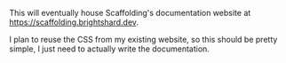 This will eventually house Scaffolding's documentation website at https://scaffolding.brightshard.dev.

I plan to reuse the CSS from my existing website, so this should be pretty simple, I just need to actually write the documentation.
